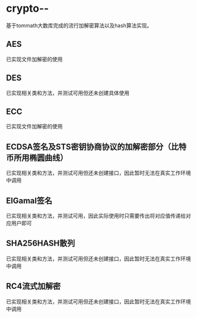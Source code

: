 # crypto--
基于tommath大数库完成的流行加解密算法以及hash算法实现。  
## AES  
已实现文件加解密的使用  
## DES  
已实现相关类和方法，并测试可用但还未创建具体使用  
## ECC  
已实现文件加解密的使用  
## ECDSA签名及STS密钥协商协议的加解密部分（比特币所用椭圆曲线）  
已实现相关类和方法，并测试可用但还未创建接口，因此暂时无法在真实工作环境中调用  
## ElGamal签名  
已实现相关类和方法，并测试可用，因此实际使用时只需要传出将对应值传递给对应用户即可
## SHA256HASH散列  
已实现相关类和方法，并测试可用但还未创建接口，因此暂时无法在真实工作环境中调用  
## RC4流式加解密  
已实现相关类和方法，并测试可用但还未创建接口，因此暂时无法在真实工作环境中调用
